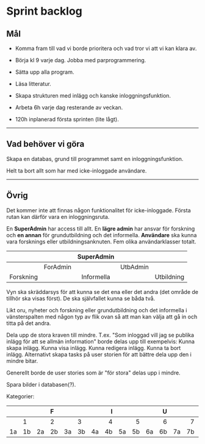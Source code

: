 # Sprint backlog

## Mål

* Komma fram till vad vi borde prioritera och vad tror vi att vi kan klara av.

* Börja kl 9 varje dag. Jobba med parprogrammering.

* Sätta upp alla program.

* Läsa litteratur.

* Skapa strukturen med inlägg och kanske inloggningsfunktion.

* Arbeta 6h varje dag resterande av veckan.

* 120h inplanerad första sprinten (lite lågt).

---

## Vad behöver vi göra

Skapa en databas, grund till programmet samt en inloggningsfunktion.

Helt ta bort allt som har med icke-inloggade användare.

---

## Övrig

Det kommer inte att finnas någon funktionalitet för icke-inloggade. Första rutan kan därför vara en inloggningsruta.

En **SuperAdmin** har access till allt. En **lägre admin** har ansvar för forskning och **en annan** för grundutbildning och det informella. **Användare** ska kunna vara forsknings eller utbildningsanknuten. Fem olika användarklasser totalt.

|           |          | SuperAdmin |          |            |
| :-------- | :------- | :--------: | -------: | ---------: |
|           | ForAdmin |            | UtbAdmin |            |
| Forskning |          | Informella |          | Utbildning |

Vyn ska skräddarsys för att kunna se det ena eller det andra (det område de tillhör ska visas först). De ska självfallet kunna se båda två.

Likt oru, nyheter och forskning eller grundutbildning och det informella i vänsterspalten med någon typ av flik ovan så att man kan välja att gå in och titta på det andra.

Dela upp de stora kraven till mindre.
T.ex. "Som inloggad vill jag se publika inlägg för att se allmän information" borde delas upp till exempelvis:
Kunna skapa inlägg.
Kunna visa inlägg.
Kunna redigera inlägg.
Kunna ta bort inlägg.
Alternativt skapa tasks på user storien för att bättre dela upp den i mindre bitar.

Generellt borde de user stories som är "för stora" delas upp i mindre.

Spara bilder i databasen(?).

Kategorier:

|      |      |      | F    |      |      |      |    I |      |      |      |    U |      |      |      |
| :--- | :--- | :--- | :--- | :--- | :--- | :--- | ---: | ---: | ---: | ---: | ---: | ---: | ---: | ---: |
|      | 1    |      | 2    |      | 3    |      |    4 |      |    5 |      |    6 |      |    7 |      |
| 1a   | 1b   | 2a   | 2b   | 3a   | 3b   | 4a   |   4b |   5a |   5b |   6a |   6b |   7a |   7b |      |